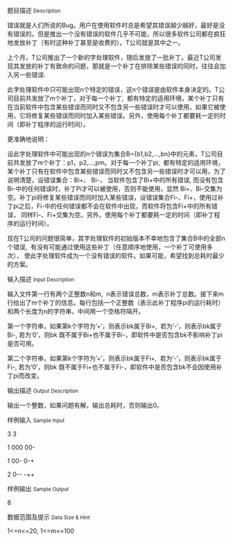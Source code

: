 <div class="panel panel-default">
<div class="area-title">
<span>
题目描述
<small>Description</small>
</span></div>
<div class="panel-body">

<p>错误就是人们所说的Bug。用户在使用软件时总是希望其错误越少越好，最好是没有错误的。但是推出一个没有错误的软件几乎不可能，所以很多软件公司都在疯狂地发放补丁（有时这种补丁甚至是收费的）。T公司就是其中之一。</p>
<p>上个月，T公司推出了一个新的字处理软件，随后发放了一批补丁。最近T公司发现其发放的补丁有致命的问题，那就是一个补丁在排除某些错误的同时，往往会加入另一些错误.</p>
<p>此字处理软件中只可能出现n个特定的错误，这n个错误是由软件本身决定的。T公司目前共发放了m个补丁，对于每一个补丁,  都有特定的适用环境，某个补丁只有在当前软件中包含某些错误而同时又不包含另一些错误时才可以使用，如果它被使用，它将修复某些错误而同时加入某些错误。另外，使用每个补丁都要耗一定的时间（即补丁程序的运行时间）。</p>
<p>更准确地说明：</p>
<p>设此字处理软件中可能出现的n个错误为集合B={b1,b2,…,bn}中的元素，T公司目前共发放了m个补丁：p1，p2,…,pm。对于每一个补丁pi,  都有特定的适用环境，某个补丁只有在软件中包含某些错误而同时又不包含另一些错误时才可以用，为了说明清楚，设错误集合：Bi+、 Bi-， 当软件包含了Bi+中的所有错误, 而没有包含Bi-中的任何错误时，补丁Pi才可以被使用，否则不能使用，显然 Bi+、Bi-交集为空。补丁pi将修复某些错误而同时加入某些错误，设错误集合Fi-、Fi+，使用过补丁pi之后，Fi-中的任何错误都不会在软件中出现，而软件将包含Fi+中的所有错误， 同样Fi-、Fi+交集为空。另外，使用每个补丁都要耗一定的时间（即补丁程序的运行时间）。</p>
<p>现在T公司的问题很简单，其字处理软件的初始版本不幸地包含了集合B中的全部n个错误,  有没有可能通过使用这些补丁（任意顺序地使用，一个补丁可使用多次）， 使此字处理软件成为一个没有错误的软件。如果可能，希望找到总耗时最少的方案。</p>

</div>
</div>

<div class="panel panel-default">
<div class="area-title">
<span>
输入描述
<small>Input Description</small>
</span></div>
<div class="panel-body">
<p>输入文件第一行有两个正整数n和m,  n表示错误总数，m表示补丁总数。接下来m行给出了m个补丁的信息。每行包括一个正整数（表示此补丁程序pi的运行耗时）和两个长度为n的字符串，中间用一个空格符隔开。</p>
<p>第一个字符串，如果第k个字符为’+’，则表示bk属于Bi+,  若为‘-’，则表示bk属于Bi-, 若为‘0’，则bk 既不属于Bi+也不属于Bi-，即软件中是否包含bk不影响补丁pi是否可用。</p>
<p>第二个字符串，如果第k个字符为’+’，则表示bk属于Fi+,  若为‘-’，则表示bk属于Fi-, 若为‘0’，则bk 既不属于Fi+也不属于Fi-，即软件中是否包含bk不会因使用补丁pi而改变。</p>

</div>
</div>
<div  class="panel panel-default">
<div class="area-title">
<span>
输出描述
<small>Output Description</small>
</span></div>
<div class="panel-body">

<p>输出一个整数，如果问题有解，输出总耗时，否则输出0。</p>

</div>
</div>


<div class="panel panel-default">
<div class="area-title">
<span>
样例输入
<small>Sample Input</small>
</span></div>
<div class="panel-body">
<p>3 3</p>
<p>1 000 00-</p>
<p>1 00- 0-+</p>
<p>2 0-- -++</p>

</div>
</div>

<div class="panel panel-default">
<div class="area-title">
<span>
样例输出
<small>Sample Output</small>
</span></div>
<div class="panel-body">
<p>8</p>

</div>
</div>

<div class="panel panel-default">
<div class="area-title">
<span>
数据范围及提示
<small>Data Size & Hint</small>
</span></div>
<div class="panel-body">
<p>1&lt;=n&lt;=20, 1&lt;=m&lt;=100</p>
</div>
</div>